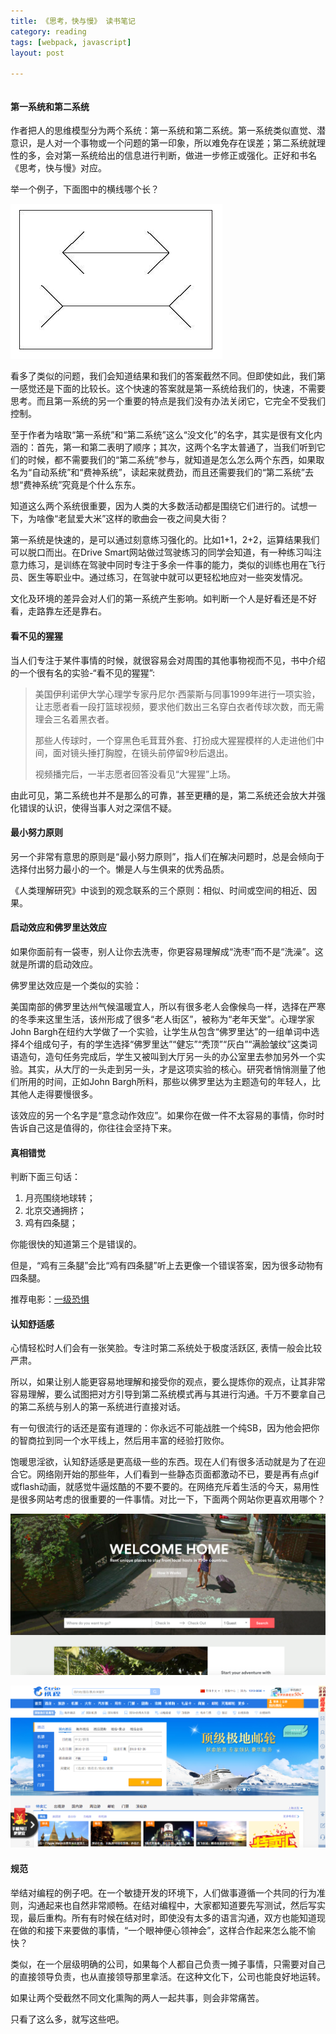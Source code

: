 ```yaml
---
title: 《思考，快与慢》 读书笔记 
category: reading  
tags: [webpack, javascript]  
layout: post  

---
```

<div style='margin:0 auto;width:0px;height:0px;overflow:hidden;'>
<img src="/assets/images/thinking.png" width='700'>
</div>

#### 第一系统和第二系统

作者把人的思维模型分为两个系统：第一系统和第二系统。第一系统类似直觉、潜意识，是人对一个事物或一个问题的第一印象，所以难免存在误差；第二系统就理性的多，会对第一系统给出的信息进行判断，做进一步修正或强化。正好和书名《思考，快与慢》对应。

举一个例子，下面图中的横线哪个长？

![image](/assets/images/illusions.png)

看多了类似的问题，我们会知道结果和我们的答案截然不同。但即使如此，我们第一感觉还是下面的比较长。这个快速的答案就是第一系统给我们的，快速，不需要思考。而且第一系统的另一个重要的特点是我们没有办法关闭它，它完全不受我们控制。

至于作者为啥取“第一系统”和“第二系统”这么“没文化”的名字，其实是很有文化内涵的：首先，第一和第二表明了顺序；其次，这两个名字太普通了，当我们听到它们的时候，都不需要我们的“第二系统”参与，就知道是怎么怎么两个东西，如果取名为“自动系统”和“费神系统”，读起来就费劲，而且还需要我们的“第二系统”去想“费神系统”究竟是个什么东东。


知道这么两个系统很重要，因为人类的大多数活动都是围绕它们进行的。试想一下，为啥像“老鼠爱大米”这样的歌曲会一夜之间臭大街？


第一系统是快速的，是可以通过刻意练习强化的。比如1+1，2+2，运算结果我们可以脱口而出。在Drive Smart网站做过驾驶练习的同学会知道，有一种练习叫注意力练习，是训练在驾驶中同时专注于多余一件事的能力，类似的训练也用在飞行员、医生等职业中。通过练习，在驾驶中就可以更轻松地应对一些突发情况。


文化及环境的差异会对人们的第一系统产生影响。如判断一个人是好看还是不好看，走路靠左还是靠右。


#### 看不见的猩猩
当人们专注于某件事情的时候，就很容易会对周围的其他事物视而不见，书中介绍的一个很有名的实验-“看不见的猩猩”:


> 美国伊利诺伊大学心理学专家丹尼尔·西蒙斯与同事1999年进行一项实验，让志愿者看一段打篮球视频，要求他们数出三名穿白衣者传球次数，而无需理会三名着黑衣者。
> 
> 那些人传球时，一个穿黑色毛茸茸外套、打扮成大猩猩模样的人走进他们中间，面对镜头捶打胸膛，在镜头前停留9秒后退出。
>
>视频播完后，一半志愿者回答没看见“大猩猩”上场。


由此可见，第二系统也并不是那么的可靠，甚至更糟的是，第二系统还会放大并强化错误的认识，使得当事人对之深信不疑。


#### 最小努力原则

另一个非常有意思的原则是“最小努力原则”，指人们在解决问题时，总是会倾向于选择付出努力最小的一个。懒是人与生俱来的优秀品质。

《人类理解研究》中谈到的观念联系的三个原则：相似、时间或空间的相近、因果。


#### 启动效应和佛罗里达效应

如果你面前有一袋枣，别人让你去洗枣，你更容易理解成“洗枣”而不是“洗澡”。这就是所谓的启动效应。

佛罗里达效应是一个类似的实验：

美国南部的佛罗里达州气候温暖宜人，所以有很多老人会像候鸟一样，选择在严寒的冬季来这里生活，该州形成了很多“老人街区”，被称为“老年天堂”。心理学家John Bargh在纽约大学做了一个实验，让学生从包含“佛罗里达”的一组单词中选择4个组成句子，有的学生选择“佛罗里达”“健忘”“秃顶”“灰白”“满脸皱纹”这类词语造句，造句任务完成后，学生又被叫到大厅另一头的办公室里去参加另外一个实验。其实，从大厅的一头走到另一头，才是这项实验的核心。研究者悄悄测量了他们所用的时间，正如John Bargh所料，那些以佛罗里达为主题造句的年轻人，比其他人走得要慢很多。

该效应的另一个名字是“意念动作效应”。如果你在做一件不太容易的事情，你时时告诉自己这是值得的，你往往会坚持下来。



#### 真相错觉

判断下面三句话：

1. 月亮围绕地球转；
2. 北京交通拥挤；
3. 鸡有四条腿；

你能很快的知道第三个是错误的。

但是，“鸡有三条腿”会比“鸡有四条腿”听上去更像一个错误答案，因为很多动物有四条腿。


推荐电影：[一级恐惧](http://movie.douban.com/subject/1296217/)


#### 认知舒适感  

心情轻松时人们会有一张笑脸。专注时第二系统处于极度活跃区, 表情一般会比较严肃。

所以，如果让别人能更容易地理解和接受你的观点，要么提炼你的观点，让其非常容易理解，要么试图把对方引导到第二系统模式再与其进行沟通。千万不要拿自己的第二系统与别人的第一系统进行直接对话。

有一句很流行的话还是蛮有道理的：你永远不可能战胜一个纯SB，因为他会把你的智商拉到同一个水平线上，然后用丰富的经验打败你。

饱暖思淫欲，认知舒适感是更高级一些的东西。现在人们有很多活动就是为了在迎合它。网络刚开始的那些年，人们看到一些静态页面都激动不已，要是再有点gif或flash动画，就感觉牛逼炫酷的不要不要的。在网络充斥着生活的今天，易用性是很多网站考虑的很重要的一件事情。对比一下，下面两个网站你更喜欢用哪个？

![image](/assets/images/airbnb.png)


![image](/assets/images/xiecheng.png)

#### 规范

举结对编程的例子吧。在一个敏捷开发的环境下，人们做事遵循一个共同的行为准则，沟通起来也自然非常顺畅。在结对编程中，大家都知道要先写测试，然后写实现，最后重构。所有有时候在结对时，即使没有太多的语言沟通，双方也能知道现在做的和接下来要做的事情，“一个眼神便心领神会”，这样合作起来怎么能不愉快？

类似，在一个层级明确的公司，如果每个人都自己负责一摊子事情，只需要对自己的直接领导负责，也从直接领导那里拿活。在这种文化下，公司也能良好地运转。

如果让两个受截然不同文化熏陶的两人一起共事，则会非常痛苦。

只看了这么多，就写这些吧。
